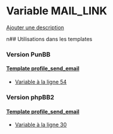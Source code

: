 # Variable MAIL_LINK
[Ajouter une description](https://fa-tvars.appspot.com/MAIL_LINK)

n## Utilisations dans les templates

### Version PunBB

#### [Template profile_send_email](punbb/profile_send_email.md)
* [Variable à la ligne 54](../punbb/profile_send_email.tpl#L54)

### Version phpBB2

#### [Template profile_send_email](subsilver/profile_send_email.md)
* [Variable à la ligne 30](../subsilver/profile_send_email.tpl#L30)
